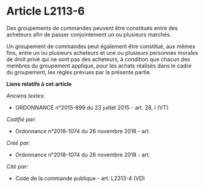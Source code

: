 # Article L2113-6

Des groupements de commandes peuvent être constitués entre des acheteurs afin de passer conjointement un ou plusieurs
marchés.

Un groupement de commandes peut également être constitué, aux mêmes fins, entre un ou plusieurs acheteurs et une ou plusieurs
personnes morales de droit privé qui ne sont pas des acheteurs, à condition que chacun des membres du groupement applique,
pour les achats réalisés dans le cadre du groupement, les règles prévues par la présente partie.

**Liens relatifs à cet article**

_Anciens textes_:

  - ORDONNANCE n°2015-899 du 23 juillet 2015 - art. 28, I (VT)

_Codifié par_:

  - Ordonnance n°2018-1074 du 26 novembre 2018 - art.

_Créé par_:

  - Ordonnance n°2018-1074 du 26 novembre 2018 - art.

_Cité par_:

  - Code de la commande publique - art. L2313-4 (VD)

